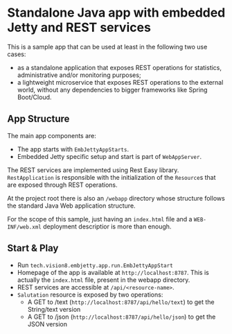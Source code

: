 # Standalone Java app with embedded Jetty and REST services

This is a sample app that can be used at least in the following two use cases:
- as a standalone application that exposes REST operations for statistics, administrative and/or monitoring purposes;
- a lightweight microservice that exposes REST operations to the external world, without any dependencies to bigger frameworks like Spring Boot/Cloud.

## App Structure

The main app components are:
- The app starts with `EmbJettyAppStarts`.
- Embedded Jetty specific setup and start is part of `WebAppServer`.

The REST services are implemented using Rest Easy library. `RestApplication` is responsible with the initialization of the `Resource`s that are exposed through REST operations.

At the project root there is also an `/webapp` directory whose structure follows the standard Java Web application structure.

For the scope of this sample, just having an `index.html` file and a `WEB-INF/web.xml` deployment descriptior is more than enough.

## Start & Play

- Run `tech.vision8.embjetty.app.run.EmbJettyAppStart`
- Homepage of the app is available at `http://localhost:8787`. This is actually the `index.html` file, present in the webapp directory.
- REST services are accessible at `/api/<resource-name>`.
- `Salutation` resource is exposed by two operations:
     - A GET to /text (`http://localhost:8787/api/hello/text`) to get the String/text version
     - A GET to /json (`http://localhost:8787/api/hello/json`) to get the JSON version 
